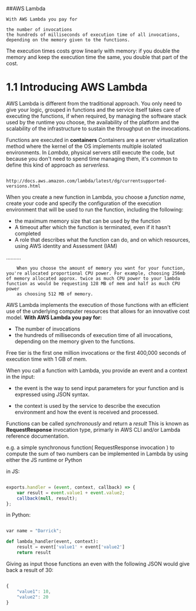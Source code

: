 ##AWS Lambda

	With AWS Lambda you pay for

	the number of invocations
	the hundreds of milliseconds of execution time of all invocations, depending on the memory given to the functions.

The execution times costs grow linearly with memory: if you double the memory and keep the execution time the same, you double that part of the cost.

# 1.1 Introducing AWS Lambda

AWS Lambda is different from the traditional approach. You only need to give your logic, grouped in functions and the service itself takes care of executing the functions, if when required, by managing the software stack used by the runtime you choose, the availability of the platform and the scalability of the infrastructure to sustain the throughput on the invocations.

Functions are executed in **containers** Containers are a server virtualization method where the kernel of the OS implements multiple isolated environments. In *Lambda*, physical servers still execute the code, but because you don't need to spend time managing them, it's common to define this kind of approach as *serverless.*


 				http://docs.aws.amazon.com/lambda/latest/dg/currentsupported-versions.html



When you create a new function in Lambda, you choose a *function name*, create your code and specify the configuration of the execution environment that will be used to run the function, including the following:

   * the maximum memory size that can be used by the function
   * A timeout after which the function is terminated, even if it hasn't completed
   * A role that describes what the function can do, and on which resources, using
   AWS identity and Assessment (IAM)





..........

        When you choose the amount of memory you want for your function, you're allocated proportional CPU power. For example, choosing 256mb of memory allocated approx. twice as much CPU power to your lambda function as would be requesting 128 MB of mem and half as much CPU power
        as choosing 512 MB of memory.


AWS Lambda implements the execution of those functions with an efficient use of the underlying computer resources that allows for an innovative cost model. **With AWS Lambda you pay for:**

   * The number of invocations
   * the hundreds of milliseconds of execution time of all invocations, depending on the memory given to the functions.

Free tier is the first one million invocations or the first 400,000 seconds of execution time with 1 GB of mem.

When you call a function with Lambda, you provide an event and a context in the input:

   * the event is the way to send input parameters for your function and is expressed using JSON syntax.

   * the context is used by the service to describe the execution environment and how the event is received and processed.

Functions can be called *synchronously* and return a *result* This is known as **RequestResponse** invocation type, primarly in AWS CLI and/or Lambda reference documentation.


e.g. a simple synchronous function( RequestResponse invocation ) to compute the sum of two numbers can be implemented in Lambda by using either the JS runtime or Python

in JS:

```Javascript

exports.handler = (event, context, callback) => {
	var result = event.value1 + event.value2;
	callback(null, result);
};

```

in Python:

```Python

var name = "Darrick";

def lambda_handler(event, context):
	result = event['value1' + event['value2']
	return result

```

Giving as input those functions an even with the following JSON would give back a result of 30:

```Javascript

{
	"value1": 10,
	"value2": 20
}

```
